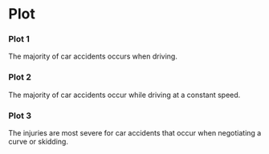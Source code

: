 # Plot

### Plot 1
The majority of car accidents occurs when driving.


### Plot 2
The majority of car accidents occur while driving at a constant speed.

### Plot 3
The injuries are most severe for car accidents that occur when negotiating a curve or skidding.